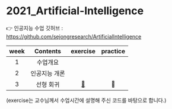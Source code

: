 # 2021_Artificial-Intelligence

👉 인공지능 수업 깃허브 : https://github.com/sejongresearch/ArtificialIntelligence

|week|Contents|exercise|practice|
|:--:|:--:|:--:|:--:|
|1|수업개요||| 
|2|인공지능 개론||| 
|3|선형 회귀|[💚](https://github.com/yunjeong-chang/2021_Artificial-Intelligence/tree/main/3%EC%A3%BC%EC%B0%A8/exercise)|💙| 

(exercise는 교수님께서 수업시간에 설명해 주신 코드를 바탕으로 합니다.)
